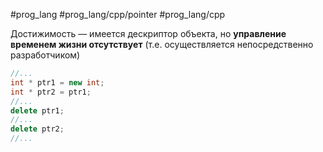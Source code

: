 #prog_lang #prog_lang/cpp/pointer #prog_lang/cpp 

Достижимость — имеется дескриптор объекта, но **управление временем жизни отсутствует** (т.е. осуществляется непосредственно разработчиком)

```c++
//...
int * ptr1 = new int;
int * ptr2 = ptr1;
//...
delete ptr1;
//...
delete ptr2;
//...
```
